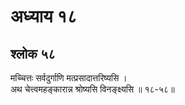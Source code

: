 # अध्याय १८

## श्लोक ५८

मच्चित्तः सर्वदुर्गाणि मत्प्रसादात्तरिष्यसि ।<br>अथ चेत्त्वमहङ्कारान्न श्रोष्यसि विनङ्क्ष्यसि ॥ १८-५८॥<br><br>

